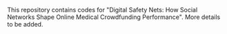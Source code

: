 This repository contains codes for "Digital Safety Nets: How Social Networks Shape Online Medical Crowdfunding Performance".
More details to be added.
